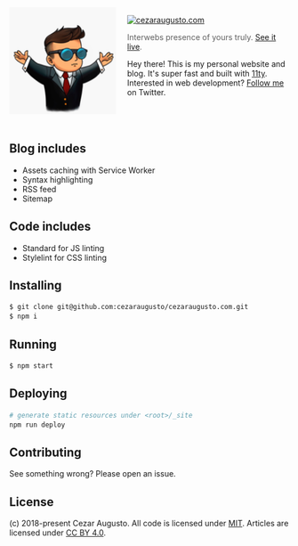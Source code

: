 <img src="image.png" align="left" width="192" height="192">
<img align="left" width="0" height="192" hspace="10">

[![cezaraugusto.com](https://img.shields.io/badge/cezaraugusto-net-blue.svg)](https://cezaraugusto.com)

> Interwebs presence of yours truly. [See it live](https://cezaraugusto.com).

Hey there! This is my personal website and blog. It's super fast and built with [11ty](http://11ty.io). Interested in web development? [Follow me](https://twitter.com/cezaraugusto) on Twitter.
<br/><br/><br/><br/>

## Blog includes

* Assets caching with Service Worker
* Syntax highlighting
* RSS feed
* Sitemap

## Code includes

* Standard for JS linting
* Stylelint for CSS linting

## Installing

```sh
$ git clone git@github.com:cezaraugusto/cezaraugusto.com.git
$ npm i
```

## Running

```sh
$ npm start
```

## Deploying

```sh
# generate static resources under <root>/_site
npm run deploy
```

## Contributing

See something wrong? Please open an issue.

## License

(c) 2018-present Cezar Augusto. All code is licensed under [MIT](./LICENSE). Articles are licensed under [CC BY 4.0](https://creativecommons.org/licenses/by/4.0/).
